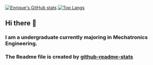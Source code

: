 
[![Enrique's GitHub stats](https://github-readme-stats.vercel.app/api?username=TMAstrider&show_icons=true&theme=tokyonight)](https://github.com/TMAstrider/github-readme-stats)
[![Top Langs](https://github-readme-stats.vercel.app/api/top-langs/?username=TMAstrider&layout=compact&hide=javascript)](https://github.com/TMAstrider/github-readme-stats)

## Hi there 👋
### I am a undergraduate currently majoring in Mechatronics Engineering.
### The Readme file is created by [github-readme-stats](https://github.com/anuraghazra/github-readme-stats)
<!--
**TMAstrider/TMAstrider** is a ✨ _special_ ✨ repository because its `README.md` (this file) appears on your GitHub profile.

Here are some ideas to get you started:

- 🔭 I’m currently working on ...
- 🌱 I’m currently learning ...
- 👯 I’m looking to collaborate on ...
- 🤔 I’m looking for help with ...
- 💬 Ask me about ...
- 📫 How to reach me: ...
- 😄 Pronouns: ...
- ⚡ Fun fact: ...
-->
